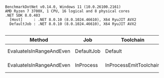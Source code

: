 ```

BenchmarkDotNet v0.14.0, Windows 11 (10.0.26100.2161)
AMD Ryzen 7 3700X, 1 CPU, 16 logical and 8 physical cores
.NET SDK 8.0.403
  [Host]     : .NET 8.0.10 (8.0.1024.46610), X64 RyuJIT AVX2
  DefaultJob : .NET 8.0.10 (8.0.1024.46610), X64 RyuJIT AVX2


```
| Method                   | Job        | Toolchain              | Mean     | Error    | StdDev   |
|------------------------- |----------- |----------------------- |---------:|---------:|---------:|
| EvaluateIsInRangeAndEven | DefaultJob | Default                | 71.80 ns | 2.026 ns | 5.973 ns |
| EvaluateIsInRangeAndEven | InProcess  | InProcessEmitToolchain | 73.27 ns | 1.539 ns | 1.646 ns |
